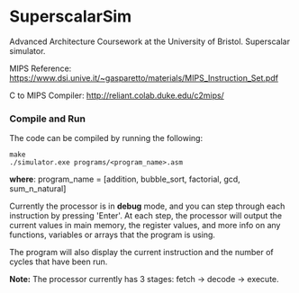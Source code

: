 # SuperscalarSim
Advanced Architecture Coursework at the University of Bristol. Superscalar simulator.

MIPS Reference:
https://www.dsi.unive.it/~gasparetto/materials/MIPS_Instruction_Set.pdf

C to MIPS Compiler:
http://reliant.colab.duke.edu/c2mips/

### Compile and Run

The code can be compiled by running the following:
```shell
make
./simulator.exe programs/<program_name>.asm
```

**where**:
    program_name = [addition, bubble_sort, factorial, gcd, sum_n_natural]


Currently the processor is in **debug** mode, and you can step through each instruction by pressing 'Enter'. 
At each step, the processor will output the current values in main memory, the register values, and more info on any functions, 
variables or arrays that the program is using. 

The program will also display the current instruction and the number of cycles that have been run.


**Note:**
The processor currently has 3 stages: fetch -> decode -> execute.